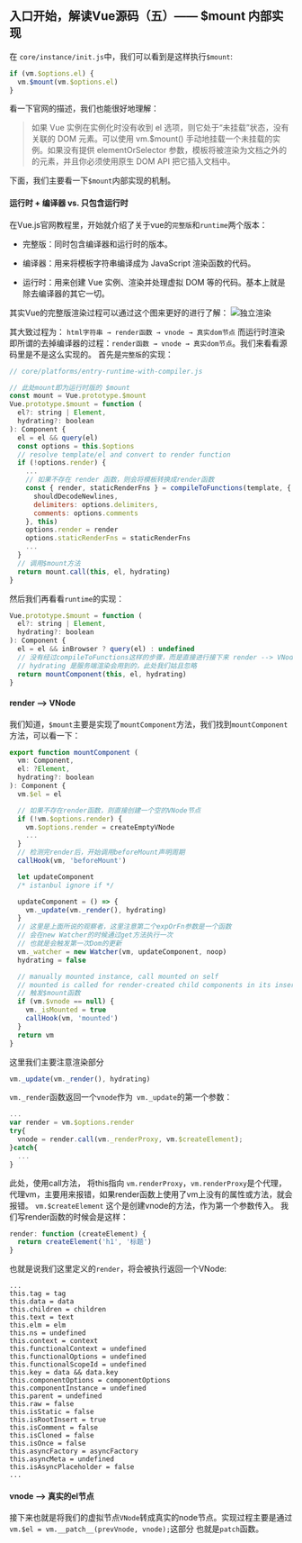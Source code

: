 ## 入口开始，解读Vue源码（五）—— $mount 内部实现

在 ```core/instance/init.js```中，我们可以看到是这样执行```$mount```:
```js
if (vm.$options.el) {
  vm.$mount(vm.$options.el)
}
```
看一下官网的描述，我们也能很好地理解：
> 如果 Vue 实例在实例化时没有收到 el 选项，则它处于“未挂载”状态，没有关联的 DOM 元素。可以使用 vm.$mount() 手动地挂载一个未挂载的实例。如果没有提供 elementOrSelector 参数，模板将被渲染为文档之外的的元素，并且你必须使用原生 DOM API 把它插入文档中。

下面，我们主要看一下```$mount```内部实现的机制。

#### 运行时 + 编译器 vs. 只包含运行时
在Vue.js官网教程里，开始就介绍了关于vue的```完整版```和```runtime```两个版本：
* 完整版：同时包含编译器和运行时的版本。

* 编译器：用来将模板字符串编译成为 JavaScript 渲染函数的代码。

* 运行时：用来创建 Vue 实例、渲染并处理虚拟 DOM 等的代码。基本上就是除去编译器的其它一切。

其实Vue的完整版渲染过程可以通过这个图来更好的进行了解：
![独立渲染](https://sfault-image.b0.upaiyun.com/997/988/997988079-591d2d8a5d338_articlex)

其大致过程为： ```html字符串 → render函数 → vnode → 真实dom节点``` 而运行时渲染即所谓的去掉编译器的过程：```render函数 → vnode → 真实dom节点```。我们来看看源码里是不是这么实现的。
首先是```完整版```的实现：

```js
// core/platforms/entry-runtime-with-compiler.js

// 此处mount即为运行时版的 $mount
const mount = Vue.prototype.$mount
Vue.prototype.$mount = function (
  el?: string | Element,
  hydrating?: boolean
): Component {
  el = el && query(el)
  const options = this.$options
  // resolve template/el and convert to render function
  if (!options.render) {
    ...
    // 如果不存在 render 函数，则会将模板转换成render函数
    const { render, staticRenderFns } = compileToFunctions(template, {
      shouldDecodeNewlines,
      delimiters: options.delimiters,
      comments: options.comments
    }, this)
    options.render = render
    options.staticRenderFns = staticRenderFns
    ...
  }
  // 调用$mount方法
  return mount.call(this, el, hydrating)
}
```

然后我们再看看```runtime```的实现：
```js
Vue.prototype.$mount = function (
  el?: string | Element,
  hydrating?: boolean
): Component {
  el = el && inBrowser ? query(el) : undefined
  // 没有经过compileToFunctions这样的步骤，而是直接进行接下来 render --> VNode 的过程
  // hydrating 是服务端渲染会用到的，此处我们姑且忽略
  return mountComponent(this, el, hydrating)
}
```

#### render --> VNode
我们知道，```$mount```主要是实现了```mountComponent```方法，我们找到```mountComponent```方法，可以看一下：
```js
export function mountComponent (
  vm: Component,
  el: ?Element,
  hydrating?: boolean
): Component {
  vm.$el = el

  // 如果不存在render函数，则直接创建一个空的VNode节点
  if (!vm.$options.render) {
    vm.$options.render = createEmptyVNode
    ...
  }
  // 检测完render后，开始调用beforeMount声明周期
  callHook(vm, 'beforeMount')

  let updateComponent
  /* istanbul ignore if */

  updateComponent = () => {
    vm._update(vm._render(), hydrating)
  }
  // 这里是上面所说的观察者，这里注意第二个expOrFn参数是一个函数
  // 会在new Watcher的时候通过get方法执行一次
  // 也就是会触发第一次Dom的更新
  vm._watcher = new Watcher(vm, updateComponent, noop)
  hydrating = false

  // manually mounted instance, call mounted on self
  // mounted is called for render-created child components in its inserted hook
  // 触发$mount函数
  if (vm.$vnode == null) {
    vm._isMounted = true
    callHook(vm, 'mounted')
  }
  return vm
}
```

这里我们主要注意渲染部分
```js
vm._update(vm._render(), hydrating)
```

```vm._render```函数返回一个```vnode```作为``` vm._update```的第一个参数：

```js
...
var render = vm.$options.render
try{
  vnode = render.call(vm._renderProxy, vm.$createElement);
}catch{
  ...
}
```
此处，使用call方法， 将this指向 ```vm.renderProxy```，```vm.renderProxy```是个代理，代理vm，主要用来报错，如果render函数上使用了vm上没有的属性或方法，就会报错。 ```vm.$createElement``` 这个是创建vnode的方法，作为第一个参数传入。
我们写render函数的时候会是这样：
```js
render: function (createElement) {
  return createElement('h1', '标题')
}
```
也就是说我们这里定义的```render```，将会被执行返回一个VNode:
```
...
this.tag = tag
this.data = data
this.children = children
this.text = text
this.elm = elm
this.ns = undefined
this.context = context
this.functionalContext = undefined
this.functionalOptions = undefined
this.functionalScopeId = undefined
this.key = data && data.key
this.componentOptions = componentOptions
this.componentInstance = undefined
this.parent = undefined
this.raw = false
this.isStatic = false
this.isRootInsert = true
this.isComment = false
this.isCloned = false
this.isOnce = false
this.asyncFactory = asyncFactory
this.asyncMeta = undefined
this.isAsyncPlaceholder = false
...
```

#### vnode --> 真实的el节点
接下来也就是将我们的虚拟节点```VNode```转成真实的node节点。实现过程主要是通过```vm.$el = vm.__patch__(prevVnode, vnode);```这部分
也就是```patch```函数。
